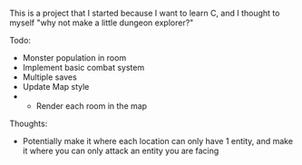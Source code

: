 This is a project that I started because I want to learn C, and I thought to myself "why not make a little dungeon explorer?"

Todo:
- Monster population in room
- Implement basic combat system
- Multiple saves
- Update Map style
- - Render each room in the map

Thoughts:
- Potentially make it where each location can only have 1 entity, and make it where you can only attack an entity you are facing
